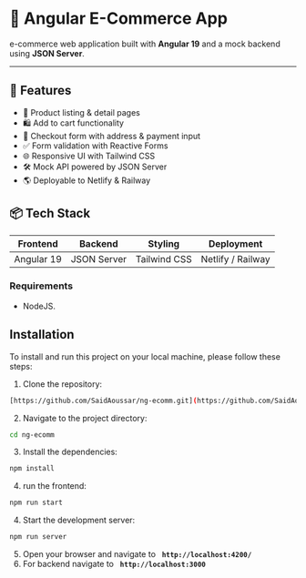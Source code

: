# 🛒 Angular E-Commerce App

e-commerce web application built with **Angular 19** and a mock backend using **JSON Server**.

---

## 🚀 Features

- 🧾 Product listing & detail pages  
- 🛍 Add to cart functionality  
- 🧮 Checkout form with address & payment input  
- ✅ Form validation with Reactive Forms  
- 🌐 Responsive UI with Tailwind CSS  
- 🛠 Mock API powered by JSON Server  
- 🌎 Deployable to Netlify & Railway

## 📦 Tech Stack

| Frontend     | Backend       | Styling      | Deployment     |
|--------------|---------------|--------------|----------------|
| Angular 19   | JSON Server   | Tailwind CSS | Netlify / Railway |


### **Requirements**

- NodeJS.

## **Installation**

To install and run this project on your local machine, please follow these steps:

1. Clone the repository:

```bash
[https://github.com/SaidAoussar/ng-ecomm.git](https://github.com/SaidAoussar/ng-ecomm)
```

2. Navigate to the project directory:

```bash
cd ng-ecomm
```

3. Install the dependencies:

```bash
npm install
```


4. run the frontend:

```bash
npm run start
```

4. Start the development server:

```bash
npm run server
```

5.  Open your browser and navigate to **` http://localhost:4200/`**
6.  For backend navigate to **` http://localhost:3000`**

